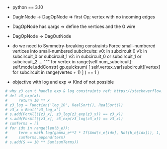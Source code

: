 - python == 3.10

- DagInNode -> DagOpNode => first Op; vertex with no incoming edges
- DagOpNode has qargs => define the vertices and the G wire
- DagOpNode -> DagOutNode 

- do we need to 
Symmetry-breaking constraints
        Force small-numbered vertices into small-numbered subcircuits:
            v0: in subcircuit 0
            v1: in subcircuit_0 or subcircuit_1
            v2: in subcircuit_0 or subcircuit_1 or subcircuit_2
            ...
        """
        for vertex in range(self.num_subcircuit):
            self.model.addConstr(
                gp.quicksum(
                    [
                        self.vertex_var[subcircuit][vertex]
                        for subcircuit in range(vertex + 1)
                    ]
                )
                == 1
            )


- objective with log and exp => Kind of not possible
```python
# why z3 can't handle exp & log constraints ref: https://stackoverflow.com/questions/70289335/power-and-logarithm-in-z3
# def z3_exp(x):
#     return 10 ** x
# z3_log = Function('log_10', RealSort(), RealSort())
# z3_x = Real('z3_log_x')
# s.add(ForAll([z3_x], z3_log(z3_exp(z3_x)) == z3_x))
# s.add(ForAll([z3_x], z3_exp(z3_log(z3_x)) == z3_x))
# sumTerms = []
# for idx in range(len(b_e)):
#     term = math.log(gamma_e**2 * If(And(c_e[idx], Not(b_e[idx])), 1, 0), 10) + math.log(gamma_e_k**2 * If(b_e[idx], 1, 0), 10)
#     sumTerms.append(term)
# s.add(S == 10 ** Sum(sumTerms))
```